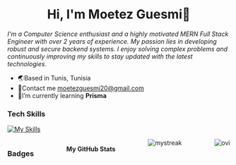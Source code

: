 <h1 style="text-align: center">Hi, I'm Moetez Guesmi👋</h1>

*I'm a Computer Science enthusiast and a highly motivated MERN Full Stack Engineer with over 2 years of experience. My passion lies in developing robust and secure backend systems. I enjoy solving complex problems and continuously improving my skills to stay updated with the latest technologies.*
- 🌏Based in Tunis, Tunisia
- 📧Contact me moetezguesmi20@gmail.com
- 🌱I’m currently learning **Prisma** 

### Tech Skills
[![My Skills](https://skillicons.dev/icons?i=html,css,materialui,tailwind,js,react,nextjs,redux,nodejs,express,mongodb,git,c,python,mysql,aws,linux,postman)](https://skillicons.dev)

<div style=" display: flex;
  justify-content: space-between;
  ">
  
### Badges
<b>My GitHub Stats</b>

<img src="https://github-readme-streak-stats.herokuapp.com/?user=MoetezG&theme=tokyonight&layout=compact" alt="mystreak"/>
<img src="https://github-readme-stats.vercel.app/api/top-langs?username=MoetezG&show_icons=true&locale=en&layout=compact&theme=tokyonight" alt="ovi" /></div>

